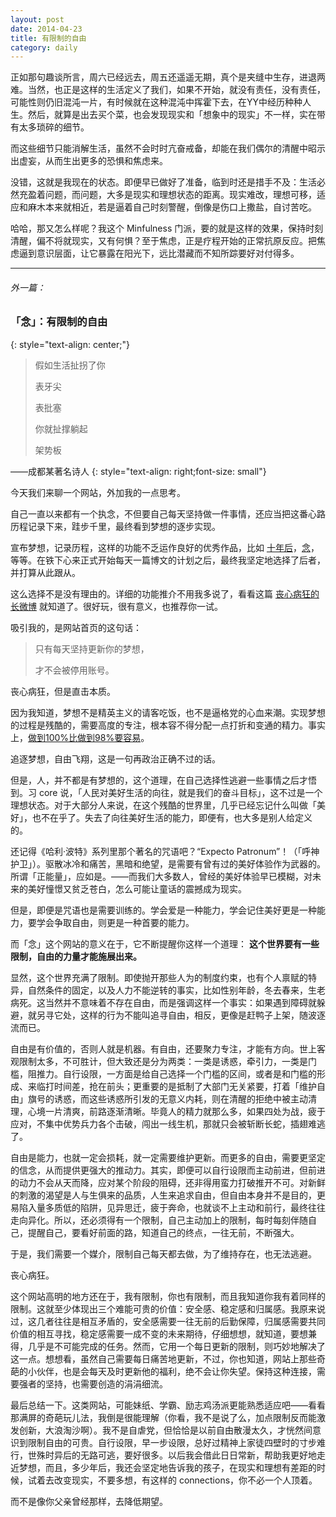 ```yaml
---
layout: post
date: 2014-04-23
title: 有限制的自由
category: daily
---
```


正如那句趣谈所言，周六已经远去，周五还遥遥无期，真个是夹缝中生存，进退两难。当然，也正是这样的生活定义了我们，如果不开始，就没有责任，没有责任，可能性则仍旧混沌一片，有时候就在这种混沌中挥霍下去，在YY中经历种种人生。然后，就算是出去买个菜，也会发现现实和「想象中的现实」不一样，实在带有太多琐碎的细节。

而这些细节只能消解生活，虽然不会时时亢奋戒备，却能在我们偶尔的清醒中昭示出虚妄，从而生出更多的恐惧和焦虑来。

没错，这就是我现在的状态。即便早已做好了准备，临到时还是措手不及：生活必然充盈着问题，而问题，大多是现实和理想状态的距离。现实难改，理想可移，适应和麻木本来就相近，若是逼着自己时刻警醒，倒像是伤口上撒盐，自讨苦吃。

哈哈，那又怎么样呢？我这个 Minfulness 门派，要的就是这样的效果，保持时刻清醒，偏不将就现实，又有何惧？至于焦虑，正是疗程开始的正常抗原反应。把焦虑逼到意识层面，让它暴露在阳光下，远比潜藏而不知所踪要好对付得多。

---

###### 外一篇：

### 「念」：有限制的自由
{: style="text-align: center;"}

> 假如生活扯拐了你
> 
> 表牙尖 
> 
> 表批塞 
> 
> 你就扯撑躺起 
> 
> 架势板

——成都某著名诗人
{: style="text-align: right;font-size: small"}

今天我们来聊一个网站，外加我的一点思考。

自己一直以来都有一个执念，不但要自己每天坚持做一件事情，还应当把这番心路历程记录下来，跬步千里，最终看到梦想的逐步实现。

宣布梦想，记录历程，这样的功能不乏运作良好的优秀作品，比如 [十年后](http://10years.me/)，[念](http://nian.so)，等等。在铁下心来正式开始每天一篇博文的计划之后，最终我坚定地选择了后者，并打算从此跟从。

这么选择不是没有理由的。详细的功能推介不用我多说了，看看这篇 [丧心病狂的长微博](http://ww4.sinaimg.cn/mw690/624e5089gw1e4pe41nb2cj20hscmq7wh.jpg) 就知道了。很好玩，很有意义，也推荐你一试。

吸引我的，是网站首页的这句话：

> 只有每天坚持更新你的梦想，
> 
> 才不会被停用账号。

丧心病狂，但是直击本质。

因为我知道，梦想不是精英主义的请客吃饭，也不是逼格党的心血来潮。实现梦想的过程是残酷的，需要高度的专注，根本容不得分配一点打折和变通的精力。事实上，[做到100%比做到98%要容易](http://pandawhale.com/post/4958/100-of-the-time-is-easier-than-98-of-the-time-clayton-christensen)。

追逐梦想，自由飞翔，这是一句再政治正确不过的话。

但是，人，并不都是有梦想的，这个道理，在自己选择性逃避一些事情之后才悟到。习 core 说，「人民对美好生活的向往，就是我们的奋斗目标」，这不过是一个理想状态。对于大部分人来说，在这个残酷的世界里，几乎已经忘记什么叫做「美好」，也不在乎了。失去了向往美好生活的能力，即便有，也大多是别人给定义的。

还记得《哈利·波特》系列里那个著名的咒语吧？“Expecto Patronum”！（「呼神护卫」）。驱散冰冷和痛苦，黑暗和绝望，是需要有曾有过的美好体验作为武器的。所谓「正能量」，应如是。——而我们大多数人，曾经的美好体验早已模糊，对未来的美好憧憬又贫乏苍白，怎么可能让童话的震撼成为现实。

但是，即便是咒语也是需要训练的。学会爱是一种能力，学会记住美好更是一种能力，要学会争取自由，则更是一种首要的能力。

而「念」这个网站的意义在于，它不断提醒你这样一个道理： __这个世界要有一些限制，自由的力量才能施展出来。__

显然，这个世界充满了限制。即使抛开那些人为的制度约束，也有个人禀赋的特异，自然条件的固定，以及人力不能逆转的事实，比如性别年龄，冬去春来，生老病死。这当然并不意味着不存在自由，而是强调这样一个事实：如果遇到障碍就躲避，就另寻它处，这样的行为不能叫追寻自由，相反，更像是赶鸭子上架，随波逐流而已。

自由是有价值的，否则人就是机器。有自由，还要聚力专注，才能有方向。世上客观限制太多，不可胜计，但大致还是分为两类：一类是诱惑，牵引力，一类是门槛，阻推力。自行设限，一方面是给自己选择一个门槛的区间，或者是和门槛的形成、来临打时间差，抢在前头；更重要的是抵制了大部门无关紧要，打着「维护自由」旗号的诱惑，而这些诱惑所引发的无意义内耗，则在清醒的拒绝中被主动清理，心境一片清爽，前路逐渐清晰。毕竟人的精力就那么多，如果四处为战，疲于应对，不集中优势兵力各个击破，闯出一线生机，那就只会被斩断长蛇，插翅难逃了。

自由是能力，也就一定会损耗，就一定需要维护更新。而更多的自由，需要更坚定的信念，从而提供更强大的推动力。其实，即便可以自行设限而主动前进，但前进的动力不会从天而降，应对某个阶段的阻碍，还非得用蛮力打破推开不可。对新鲜的刺激的渴望是人与生俱来的品质，人生来追求自由，但自由本身并不是目的，更易陷入量多质低的陷阱，见异思迁，疲于奔命，也就谈不上主动和前行，最终往往走向异化。所以，还必须得有一个限制，自己主动加上的限制，每时每刻伴随自己，提醒自己，要看好前面的路，知道自己的终点，一往无前，不断强大。

于是，我们需要一个媒介，限制自己每天都去做，为了维持存在，也无法逃避。

丧心病狂。

这个网站高明的地方还在于，我有限制，你也有限制，而且我知道你我有着同样的限制。这就至少体现出三个难能可贵的价值：安全感、稳定感和归属感。我原来说过，这几者往往是相互矛盾的，安全感需要一往无前的后勤保障，归属感需要共同价值的相互寻找，稳定感需要一成不变的未来期待，仔细想想，就知道，要想兼得，几乎是不可能完成的任务。然而，它用一个每日更新的限制，则巧妙地解决了这一点。想想看，虽然自己需要每日痛苦地更新，不过，你也知道，网站上那些奇葩的小伙伴，也是会每天及时更新他的福利，绝不会让你失望。保持这种连接，需要强者的坚持，也需要创造的涓涓细流。

最后总结一下。这类网站，可能妹纸、学霸、励志鸡汤派更能熟悉适应吧——看看那满屏的奇葩玩儿法，我倒是很能理解（你看，我不是说了么，加点限制反而能激发创新，大浪淘沙啊）。我不是自虐党，但恰恰是以前自由散漫太久，才恍然间意识到限制自由的可贵。自行设限，早一步设限，总好过精神上家徒四壁时的寸步难行，世殊时异后的无路可逃，要好很多。以后我会借此日日常新，帮助我更好地走近梦想，而且，多少年后，我还会坚定地告诉我的孩子，在现实和理想有差距的时候，试着去改变现实，不要多想，有这样的 connections，你不必一个人顶着。

而不是像你父亲曾经那样，去降低期望。

